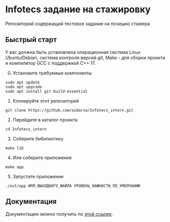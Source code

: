 # Infotecs задание на стажировку
Репозиторий содержащий тестовое задание на позицию стажера
## Быстрый старт
У вас должна быть установлена операционная система Linux Ubuntu/Debian, система контроля версий git, Make - для сборки проекта и компилятор GCC с поддержкой C++ 17.

0. Установите требуемые компоненты 
```shell
sudo apt update
sudo apt upgrade
sudo apt install git build-essential
```
1. Клонируйте этот репозиторий 
```
git clone https://github.com/aidarxa/Infotecs_intern.git
```
2. Перейдите в каталог проекта
```
cd Infotecs_intern
```
3. Соберите бибилиотеку
```
make lib
```
4. Или соберите приложение
```
make app
```
5. Запустите приложение
```
./out/app ИМЯ_ВЫХОДНОГО_ФАЙЛА УРОВЕНЬ_ВАЖНОСТИ_ПО_УМОЛЧАНИЮ
```
## Документация
Документацию можно получить по [этой ссылке](./docs/index.md).